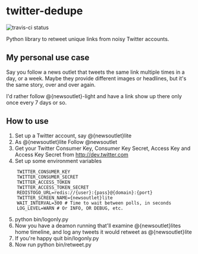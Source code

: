twitter-dedupe
==============

![travis-ci status](https://api.travis-ci.org/cmheisel/twitter-dedupe.png?branch=master)

Python library to retweet unique links from noisy Twitter accounts.

My personal use case
------------------------
Say you follow a news outlet that tweets the same link multiple times in a day, or a week. Maybe they provide different images or headlines, but it's the same story, over and over again.

I'd rather follow @{newsoutlet}-light and have a link show up there only once every 7 days or so.


How to use
-------------
1. Set up a Twitter account, say @{newsoutlet}lite
2. As @{newsoutlet}lite Follow @newsoutlet
3. Get your Twitter Consumer Key, Consumer Key Secret, Access Key and Access Key Secret from http://dev.twitter.com
4. Set up some environment variables
```
    TWITTER_CONSUMER_KEY
    TWITTER_CONSUMER_SECRET
    TWITTER_ACCESS_TOKEN
    TWITTER_ACCESS_TOKEN_SECRET
    REDISTOGO_URL=redis://{user}:{pass}@{domain}:{port}
    TWITTER_SCREEN_NAME={newsoutlet}lite
    WAIT_INTERVAL=300 # Time to wait between polls, in seconds
    LOG_LEVEL=WARN # Or INFO, OR DEBUG, etc.
```
5. python bin/logonly.py
6. Now you have a deamon running that'll examine @{newsoutlet}lites home timeline, and log any tweets it would retweet as @{newsoutlet}lite
7. If you're happy quit bin/logonly.py
8. Now run python bin/retweet.py
